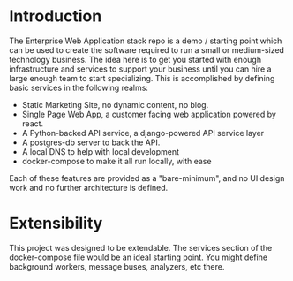 # Introduction

The Enterprise Web Application stack repo is a demo / starting point which can
be used to create the software required to run a small or medium-sized technology
business. The idea here is to get you started with enough infrastructure and
services to support your business until you can hire a large enough team to
start specializing. This is accomplished by defining basic services in the
following realms:

- Static Marketing Site, no dynamic content, no blog.
- Single Page Web App, a customer facing web application powered by react.
- A Python-backed API service, a django-powered API service layer
- A postgres-db server to back the API.
- A local DNS to help with local development
- docker-compose to make it all run locally, with ease

Each of these features are provided as a "bare-minimum", and no UI design work
and no further architecture is defined.

# Extensibility

This project was designed to be extendable. The services section of the
docker-compose file would be an ideal starting point. You might define background
workers, message buses, analyzers, etc there.
